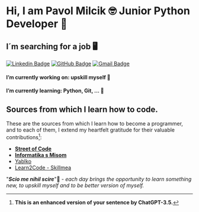 # Hi, I am Pavol Milcik :nerd_face: Junior Python Developer :snake: 

## I´m searching for a job :desktop_computer:

[![Linkedin Badge](https://img.shields.io/badge/LinkedIn-0077B5?style=for-the-badge&logo=linkedin&logoColor=white)](https://www.linkedin.com/in/pavol-mil%C4%8D%C3%ADk-422794170/)
[![GitHub Badge](https://img.shields.io/badge/GitHub-181717.svg?style=for-the-badge&logo=GitHub&logoColor=white)](https://github.com/PavolMilcik)
[![Gmail Badge](https://img.shields.io/badge/Gmail-D14836?style=for-the-badge&logo=gmail&logoColor=white)](mailto:pavolmilcik@gmail.com) 

#### I’m currently working on: upskill myself :brain:

#### I’m currently learning: Python, Git, ... :battery:

##

## Sources from which I learn how to code.

These are the sources from which I learn how to become a programmer, and to each of them, I extend my heartfelt gratitude for their valuable contributions[^1]:

* **[Street of Code](https://streetofcode.sk/)**
* **[Informatika s Misom](https://www.informatikasmisom.sk/)**
* [Yablko](https://www.youtube.com/@RobWebSK)
* [Learn2Code - Skillmea](https://skillmea.sk/)

"***Scio me nihil scire***"📖 *- each day brings the opportunity to learn something new, to upskill myself and to be better version of myself.* 

[^1]: **This is an enhanced version of your sentence by ChatGPT-3.5.**
